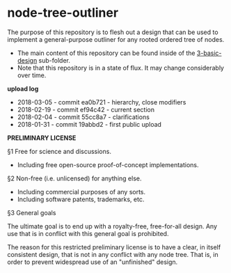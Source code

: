 
node-tree-outliner
===============

The purpose of this repository is to flesh out a design that can be used to
implement a general-purpose outliner for any rooted ordered tree of nodes.

* The main content of this repository can be found inside of the
  [3-basic-design](./3-basic-design) sub-folder.
* Note that this repository is in a state of flux.
  It may change considerably over time.

**upload log**

* 2018-03-05 - commit ea0b721 - hierarchy, close modifiers
* 2018-02-19 - commit ef94c42 - current section
* 2018-02-04 - commit 55cc8a7 - clarifications
* 2018-01-31 - commit 19abbd2 - first public upload

**PRELIMINARY LICENSE**

§1 Free for science and discussions.

* Including free open-source proof-of-concept implementations.

§2 Non-free (i.e. unlicensed) for anything else.

* Including commercial purposes of any sorts.
* Including software patents, trademarks, etc.

§3 General goals

The ultimate goal is to end up with a royalty-free, free-for-all design.
Any use that is in conflict with this general goal is prohibited.

The reason for this restricted preliminary license is to have a clear, in
itself consistent design, that is not in any conflict with any node tree.
That is, in order to prevent widespread use of an "unfinished" design.
